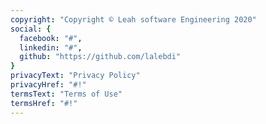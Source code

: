 ```yaml
---
copyright: "Copyright © Leah software Engineering 2020"
social: {
  facebook: "#",
  linkedin: "#",
  github: "https://github.com/lalebdi"
}
privacyText: "Privacy Policy"
privacyHref: "#!"
termsText: "Terms of Use"
termsHref: "#!"
---
```



